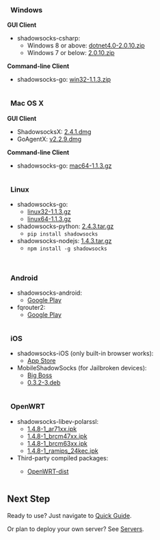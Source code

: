 <div id="download" class="container">
  <div class="sixteen columns"><br/></div>
  <div class="one-third column">
    <h3><i class="fa fa-windows fa-3x"></i> &nbsp; Windows</h3>
    <p><strong>GUI Client</strong></p>
    <ul>
      <li>shadowsocks-csharp:
        <ul>
          <li>
            Windows 8 or above: <a href="http://sourceforge.net/projects/shadowsocksgui/files/dist/Shadowsocks-win-dotnet4.0-2.0.10.zip">dotnet4.0-2.0.10.zip</a>
          </li>
          <li>
            Windows 7 or below: <a href="http://sourceforge.net/projects/shadowsocksgui/files/dist/Shadowsocks-win-2.0.10.zip">2.0.10.zip</a>
          </li>
        </ul>
      </li>
    </ul>
    <p><strong>Command-line Client</strong></p>
    <ul>
      <li>shadowsocks-go: <a href="http://dl.chenyufei.info/shadowsocks/shadowsocks-local-win32-1.1.3.zip">win32-1.1.3.zip</a> </li>  
    </ul>
  </div>
  <div class="one-third column">
    <h3><i class="fa fa-apple fa-3x"></i> &nbsp; Mac OS X</h3>
    <p><strong>GUI Client</strong></p>
    <ul>
      <li>ShadowsocksX: <a href="http://sourceforge.net/projects/shadowsocksgui/files/dist/ShadowsocksX-2.4.1.dmg">2.4.1.dmg</a></li>
      <li>GoAgentX: <a href="https://goagentx.googlecode.com/files/GoAgentX-v2.2.9.dmg">v2.2.9.dmg</a></li>
    </ul>
    <p><strong>Command-line Client</strong></p>
    <ul>
      <li>
        shadowsocks-go: <a href="http://dl.chenyufei.info/shadowsocks/shadowsocks-local-mac64-1.1.3.gz">mac64-1.1.3.gz</a>
      </li>  
    </ul>
  </div>
  <div class="one-third column">
    <h3><i class="fa fa-linux fa-3x"></i> &nbsp; Linux</h3>
    <ul>
      <li>shadowsocks-go:
        <ul>
          <li>
            <a href="http://dl.chenyufei.info/shadowsocks/shadowsocks-local-linux32-1.1.3.gz">linux32-1.1.3.gz</a>
          </li>
          <li>
            <a href="http://dl.chenyufei.info/shadowsocks/shadowsocks-local-linux64-1.1.3.gz">linux64-1.1.3.gz</a>
          </li>
        </ul>
      </li>
      <li>shadowsocks-python: <a href="https://pypi.python.org/pypi/shadowsocks">2.4.3.tar.gz</a>
        <ul>
          <li>
            <code>pip install shadowsocks</code>
          </li>
        </ul>
      </li>
      <li>shadowsocks-nodejs: <a href="https://github.com/clowwindy/shadowsocks-nodejs/archive/1.4.3.tar.gz">1.4.3.tar.gz</a>
        <ul>
          <li>
            <code>npm install -g shadowsocks</code>
          </li>
        </ul>
      </li>
    </ul>
  </div>

  <p class="sixteen columns"></p>

  <div class="one-third column last">
    <h3><i class="fa fa-android fa-3x"></i> &nbsp; Android</h3>
    <ul>
      <li>shadowsocks-android:
        <ul>
          <li>
            <a href="https://play.google.com/store/apps/details?id=com.github.shadowsocks">Google Play</a>
          </li>
        </ul>
      </li>
      <li>fqrouter2:
        <ul>
          <li>
            <a href="https://play.google.com/store/apps/details?id=fq.router2">Google Play</a>
          </li>
        </ul>
      </li>
    </ul>
  </div>
  <div class="one-third column last">
    <h3><i class="fa fa-apple fa-3x"></i> &nbsp; iOS</h3>
    <ul>
      <li>shadowsocks-iOS (only built-in browser works):
        <ul>
          <li>
            <a href="https://itunes.apple.com/tc/app/shadowsocks/id665729974?mt=8">App Store</a>
          </li>
        </ul>
      </li>
      <li>MobileShadowSocks (for Jailbroken devices):
        <ul>
          <li>
            <a href="http://apt.thebigboss.org/onepackage.php?bundleid=com.linusyang.shadowsocks">Big Boss</a>
          </li>
          <li>
            <a href="http://apt.thebigboss.org/repofiles/cydia/debs2.0/shadowsocks_0.3.2-3.deb">0.3.2-3.deb</a>
          </li>
        </ul>
      </li>
    </ul>
  </div>
  <div class="one-third column last">
    <h3><i class="fa fa-rss fa-flip-horizontal fa-3x"></i> &nbsp; OpenWRT</h3>
    <ul>
      <li>shadowsocks-libev-polarssl:
        <ul>
          <li>
            <a href="/nightly/shadowsocks-libev-polarssl_1.4.8-1_ar71xx.ipk">1.4.8-1_ar71xx.ipk</a>
          </li>
          <li>
            <a href="/nightly/shadowsocks-libev-polarssl_1.4.8-1_brcm47xx.ipk">1.4.8-1_brcm47xx.ipk</a>
          </li>
          <li>
            <a href="/nightly/shadowsocks-libev-polarssl_1.4.8-1_brcm63xx.ipk">1.4.8-1_brcm63xx.ipk</a>
          </li>
          <li>
            <a href="/nightly/shadowsocks-libev-polarssl_1.4.8-1_ramips_24kec.ipk">1.4.8-1_ramips_24kec.ipk</a>
          </li>
        </ul>
      </li>
      <li>Third-party compiled packages:</li> 
      <ul>
        <li>
          <a href="http://sourceforge.net/projects/openwrt-dist/files/shadowsocks-libev">OpenWRT-dist</a>
        </li>
      </ul>
    </ul>
  </div>
</div>

## Next Step

Ready to use? Just navigate to [Quick Guide](/en/config/quick-guide.html).

Or plan to deploy your own server? See [Servers](/en/download/servers.html).
